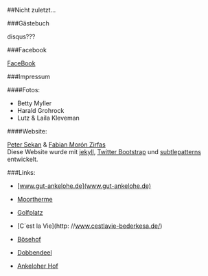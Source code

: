 ##Nicht zuletzt...

###Gästebuch  

disqus???  

###Facebook  

[FaceBook](http://facebook.com)

###Impressum  

####Fotos:  

- Betty Myller  
- Harald Grohrock  
- Lutz & Laila Kleveman  

####Website:  

[Peter Sekan](http://twitter.com/PDXIII) & [Fabian Morón Zirfas](http://fabiantheblind.info)  
Diese Website wurde mit [jekyll](http://jekyllrb.com/), [Twitter Bootstrap](http://twitter.github.com/bootstrap/) und [subtlepatterns](http://subtlepatterns.com) entwickelt.  


###Links: 

- [www.gut-ankelohe.de](www.gut-ankelohe.de)  

- [Moortherme](http://www.moor-therme.de/)  

- [Golfplatz](http://www.golfhm.de/)  

- [C´est la Vie](http: //www.cestlavie-bederkesa.de/)  

- [Bösehof](http://www.boesehof.de/index.php/de/restaurants)  

- [Dobbendeel](http://www.dobbendeel.de/)  

- [Ankeloher Hof](http://www.ankeloher-hof.de/)  
